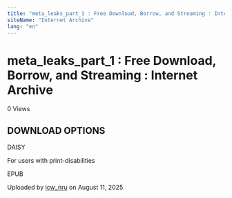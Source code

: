 ```yaml
---
title: "meta_leaks_part_1 : Free Download, Borrow, and Streaming : Internet Archive"
siteName: "Internet Archive"
lang: "en"
---
```


# meta_leaks_part_1 : Free Download, Borrow, and Streaming : Internet Archive

0 Views

## DOWNLOAD OPTIONS

DAISY

For users with print-disabilities

EPUB

Uploaded by [icw\_nru](https://archive.org/details/@icw_nru) on August 11, 2025